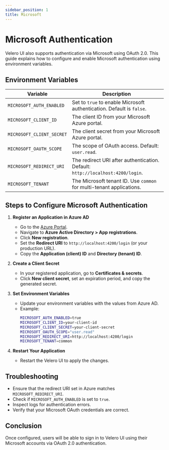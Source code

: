 ```yaml
---
sidebar_position: 1
title: Microsoft
---
```


# Microsoft Authentication

Velero UI also supports authentication via Microsoft using OAuth 2.0. This guide explains how to configure and enable Microsoft authentication using environment variables.

## Environment Variables

| Variable | Description |
|----------|-------------|
| `MICROSOFT_AUTH_ENABLED` | Set to `true` to enable Microsoft authentication. Default is `false`. |
| `MICROSOFT_CLIENT_ID` | The client ID from your Microsoft Azure portal. |
| `MICROSOFT_CLIENT_SECRET` | The client secret from your Microsoft Azure portal. |
| `MICROSOFT_OAUTH_SCOPE` | The scope of OAuth access. Default: `user.read`. |
| `MICROSOFT_REDIRECT_URI` | The redirect URI after authentication. Default: `http://localhost:4200/login`. |
| `MICROSOFT_TENANT` | The Microsoft tenant ID. Use `common` for multi-tenant applications. |

## Steps to Configure Microsoft Authentication

1. **Register an Application in Azure AD**
   - Go to the [Azure Portal](https://portal.azure.com/).
   - Navigate to **Azure Active Directory > App registrations**.
   - Click **New registration**.
   - Set the **Redirect URI** to `http://localhost:4200/login` (or your production URL).
   - Copy the **Application (client) ID** and **Directory (tenant) ID**.

2. **Create a Client Secret**
   - In your registered application, go to **Certificates & secrets**.
   - Click **New client secret**, set an expiration period, and copy the generated secret.

3. **Set Environment Variables**
   - Update your environment variables with the values from Azure AD.
   - Example:
     ```bash
     MICROSOFT_AUTH_ENABLED=true
     MICROSOFT_CLIENT_ID=your-client-id
     MICROSOFT_CLIENT_SECRET=your-client-secret
     MICROSOFT_OAUTH_SCOPE="user.read"
     MICROSOFT_REDIRECT_URI=http://localhost:4200/login
     MICROSOFT_TENANT=common
     ```

4. **Restart Your Application**
   - Restart the Velero UI to apply the changes.

## Troubleshooting

- Ensure that the redirect URI set in Azure matches `MICROSOFT_REDIRECT_URI`.
- Check if `MICROSOFT_AUTH_ENABLED` is set to `true`.
- Inspect logs for authentication errors.
- Verify that your Microsoft OAuth credentials are correct.

## Conclusion

Once configured, users will be able to sign in to Velero UI using their Microsoft accounts via OAuth 2.0 authentication.

